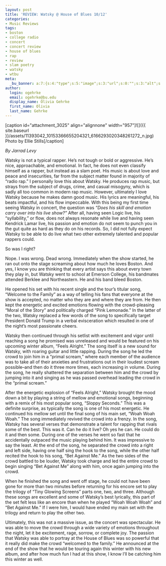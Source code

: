 ```yaml
---
layout: post
title: 'REVIEW: Watsky @ House of Blues 10/12'
categories:
- Music Reviews
tags:
- boston
- college radio
- concert
- concert review
- house of blues
- rap
- review
- slam poetry
- watsky
- wtbu
meta:
  _bu_banner: a:7:{s:4:"type";s:5:"image";s:3:"url";s:0:"";s:3:"alt";s:0:"";s:7:"post_id";s:0:"";s:4:"html";s:0:"";s:8:"position";s:12:"contentWidth";s:7:"caption";s:0:"";}
author:
  login: ogehrke
  email: ogehrke@bu.edu
  display_name: Olivia Gehrke
  first_name: Olivia
  last_name: Gehrke
---
```

\[caption id="attachment\_3025" align="alignnone" width="957"\]![]({{ site.baseurl }}/assets/11393042_10153366655204321_6166293020348261272_n.jpg) Photo by Ellie Stills\[/caption\]

_By Jarrad Levy_

Watsky is not a typical rapper. He’s not tough or bold or aggressive. He’s nice, approachable, and emotional. In fact, he does not even classify himself as a rapper, but instead as a slam poet. His music is about love and peace and insecurities, far from the subject matter found in majority of “radio rap.” I personally love this about Watsky. He produces rap music, but strays from the subject of drugs, crime, and casual misogyny, which is sadly all too common in modern rap music. However, ultimately I love Watsky because he makes damn good music. His lyrics are meaningful, his beats impactful, and his flow impeccable. With this being my first time seeing Watsky in concert, the question was _“Does his skill and emotion carry over into his live show?”_ After all, having seen Logic live, his “syllability,” or flow, does not always resonate while live and having seen Kendrick Lamar live, his passion and emotion do not seem to punch you in the gut quite as hard as they do on his records. So, I did not fully expect Watsky to be able to do live what two other extremely talented and popular rappers could.

So was I right?

Nope. I was wrong. Dead wrong. Immediately when the show started, he ran out onto the stage screaming about how much he loves Boston. And yes, I know you are thinking that every artist says this about every town they play in, but Watsky went to school at Emerson College, his bandmates attended Berklee and Northeastern. He and his band bleed Boston.

He opened his set with his recent single and the tour’s titular song, “Welcome to the Family” as a way of telling his fans that everyone at the show is accepted, no matter who they are and where they are from. He then kept the energetic and excited emotions flowing with the crowd-pleasing “Moral of the Story” and politically charged “Pink Lemonade.” In the latter of the two, Watsky replaced a few words of the song to specifically target President Donald Trump in a verbal evisceration which resulted in one of the night’s most passionate cheers.

Watsky then continued through his setlist with excitement and vigor until reaching a song he promised was unreleased and would be featured on his upcoming winter album, “Feels Alright.” The song itself is a new sound for Watsky, with roaring guitar and little rapping. During the song he led the crowd to join him in a “primal scream,” where each member of the audience was to take all of their anxieties and frustrations out in their loudest scream possible–and then do it three more times, each increasing in volume. During the song, he really shattered the separation between him and the crowd by jumping into it and singing as he was passed overhead leading the crowd in the “primal scream.”

After the energetic explosion of “Feels Alright,” Watsky brought the mood down a bit by playing a string of mellow and emotional songs, beginning with a remix of his most popular song, “Sloppy Seconds.” This was a definite surprise, as typically the song is one of his most energetic. He continued his mellow set until the final song of his main set, “Woah Woah Woah.” The song immediately revived the crowd into a frenzy. In the song, Watsky has several verses that demonstrate a talent for rapping that rivals some of the best. This was it. Can he do it live? Oh yes he can. He could do it and then some. During one of the verses he went so fast that he accidentally outpaced the music playing behind him. It was impressive to say the least. At the end of the song, he separated the crowd into a right and left side, having one half sing the hook to the song, while the other half recited the hook to his song, “Bet Against Me.” As the two sides of the crowd battled to be louder, Watsky took charge and led the entire crowd to begin singing “Bet Against Me” along with him, once again jumping into the crowd.

When he finished the song and went off stage, he could not have been gone for more than two minutes before returning for his encore set to play the trilogy of “Tiny Glowing Screens” parts one, two, and three. Although these songs are excellent and some of Watsky’s best lyrically, this part of the set felt less like an encore than when he played “Woah Woah Woah” and “Bet Against Me.” If I were him, I would have ended my main set with the trilogy and return to play the other two.

Ultimately, this was not a massive issue, as the concert was spectacular. He was able to move the crowd through a wide variety of emotions throughout the night, let it be excitement, rage, sorrow, or complete joy. The passion that Watsky was able to portray at the House of Blues was so powerful that it really did make the crowd “welcomed to the family.” He announced at the end of the show that he would be touring again this winter with his new album, and after how much fun I had at this show, I know I’ll be catching him this winter as well.